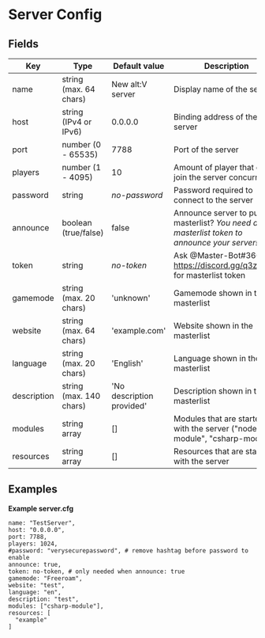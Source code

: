 
# Server Config #

## Fields

| Key | Type | Default value | Description |
| - | - | - | - |
| name | string (max. 64 chars) | New alt:V server | Display name of the server |
| host | string (IPv4 or IPv6) | 0.0.0.0 | Binding address of the server |
| port | number (0 - 65535) | 7788 | Port of the server |
| players | number (1 - 4095) | 10 | Amount of player that can join the server concurrently |
| password | string | *no-password* | Password required to connect to the server |
| announce | boolean (true/false) | false | Announce server to public masterlist? *You need a masterlist token to announce your server!* |
| token | string | *no-token* | Ask @Master-Bot#3667 in https://discord.gg/q3zUUEC for masterlist token |
| gamemode | string (max. 20 chars) | 'unknown' | Gamemode shown in the masterlist |
| website | string (max. 64 chars) | 'example.com' | Website shown in the masterlist |
| language | string (max. 20 chars) | 'English' | Language shown in the masterlist |
| description | string (max. 140 chars) | 'No description provided' | Description shown in the masterlist |
| modules | string array | [] | Modules that are started with the server ("node-module", "csharp-module") |
| resources | string array | [] | Resources that are started with the server |


## Examples

**Example server.cfg**

```
name: "TestServer",
host: "0.0.0.0",
port: 7788,
players: 1024,
#password: "verysecurepassword", # remove hashtag before password to enable
announce: true,
token: no-token, # only needed when announce: true
gamemode: "Freeroam",
website: "test",
language: "en",
description: "test",
modules: ["csharp-module"],
resources: [
  "example"
]
```

